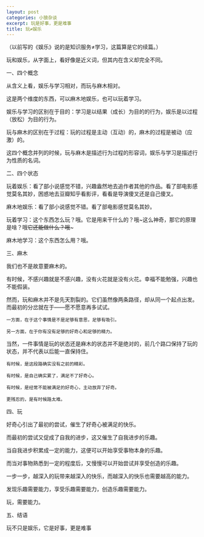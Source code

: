 ```yaml
---
layout: post
categories: 小狼杂谈
excerpt: 玩是好事，更是难事
title: 玩≠娱乐
---
```


（以前写的《娱乐》说的是知识服务≠学习，这篇算是它的续篇。）

玩和娱乐，从字面上，看好像是近义词，但其内在含义却完全不同。

一、四个概念

从含义上看，娱乐与学习相对，而玩与麻木相对。

这是两个维度的东西，可以麻木地娱乐，也可以玩着学习。

娱乐与学习的区别在于目的：学习是以结果（成长）为目的的行为，娱乐是以过程（放松）为目的行为。

玩与麻木的区别在于过程：玩的过程是主动（互动）的，麻木的过程是被动（应激）的。

这四个概念并列的时候，玩与麻木是描述行为过程的形容词，娱乐与学习是描述行为性质的名词。

二、四个状态

玩着娱乐：看了部小说感觉不错，兴趣盎然地去追作者其他的作品。看了部电影感觉莫名其妙，困惑地去豆瓣知乎看影评，看看是导演傻叉还是自己傻叉。

麻木地娱乐：看了部小说感觉不错。看了部电影感觉莫名其妙。

玩着学习：这个东西怎么玩？哦。它是用来干什么的？哦~这么神奇，那它的原理是啥？哦~~它还能做什么？哦~~~

麻木地学习：这个东西怎么用？哦。

三、麻木

我们也不是故意要麻木的。

有时候，不感兴趣就是不感兴趣，没有火花就是没有火花。幸福不能勉强，兴趣也不能假装。

然而，玩和麻木并不是先天割裂的。它们虽然像两条路径，却从同一个起点出发。而最初的分岔就在于——愿不愿意再多试试。

	一方面，在于这个事情是不是足够有意思，足够有吸引。

	另一方面，在于你有没有足够的好奇心和足够的精力。

当然，一件事情是玩的状态还是麻木的状态并不是绝对的，前几个路口保持了玩的状态，并不代表以后能一直保持住。

	有时候，是这段路确实没有之前的精彩。

	有时候，是自己确实累了，满足不了好奇心。

	有时候，是经常不能被满足的好奇心，主动放弃了好奇。
	
	更残忍的，是有时候路太难。

四、玩

好奇心引出了最初的尝试，催生了好奇心被满足的快乐。

而最初的尝试又促成了自我的进步，这又催生了自我进步的乐趣。

当自我进步积累成一定的能力，这便可以开始享受事物本身的乐趣。

而当对事物熟悉到一定的程度后，又慢慢可以开始尝试并享受创造的乐趣。

一步一步，越深入的玩带来越深入的快乐，而越深入的快乐也需要越高的能力。

发现乐趣需要能力，享受乐趣需要能力，创造乐趣需要能力。

玩，需要能力。

五、结语

玩不只是娱乐，它是好事，更是难事
